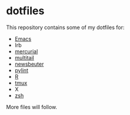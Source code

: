 # dotfiles

This repository contains some of my dotfiles for:

- [Emacs](http://www.gnu.org/software/emacs/)
- Irb
- [mercurial](http://mercurial.selenic.com/)
- [multitail](http://www.vanheusden.com/multitail/)
- [newsbeuter](http://newsbeuter.org/)
- [pylint](http://www.logilab.org/857)
- [R](http://www.r-project.org/)
- [tmux](http://tmux.sourceforge.net/)
- X
- [zsh](http://www.zsh.org/)

More files will follow.
